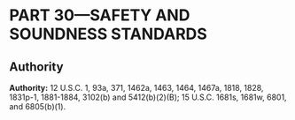 # PART 30—SAFETY AND SOUNDNESS STANDARDS 


## Authority

**Authority:** 12 U.S.C. 1, 93a, 371, 1462a, 1463, 1464, 1467a, 1818, 1828, 1831p-1, 1881-1884, 3102(b) and 5412(b)(2)(B); 15 U.S.C. 1681s, 1681w, 6801, and 6805(b)(1).


